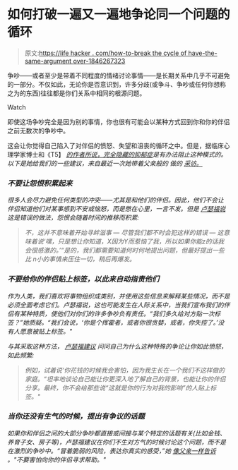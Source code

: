# 如何打破一遍又一遍地争论同一个问题的循环

> 原文:[https://life hacker . com/how-to-break the cycle of have-the-same-argument over-1846267323](https://lifehacker.com/how-to-break-the-cycle-of-having-the-same-argument-over-1846267323)

争吵——或者至少是带着不同程度的情绪讨论事情——是长期关系中几乎不可避免的一部分。不仅如此，无论你是否意识到，许多分歧(或争斗、争吵或任何你想称之为的东西)往往都是你们关系中相同的根源问题。

Watch

即使这场争吵完全是因为别的事情，你也很有可能会以某种方式回到你和你的伴侣之前无数次的争吵中。

这会让你觉得自己陷入了对伴侣的愤怒、失望和沮丧的循环之中。但是，据临床心理学家博士和《T5】 [*的作者所说，完全隐藏的抑郁症*](https://www.amazon.com/Perfectly-Hidden-Depression-Break-Perfectionism/dp/1684033586/?asc_campaign=InlineText&asc_refurl=https://lifehacker.com/how-to-break-the-cycle-of-having-the-same-argument-over-1846267323&asc_source=&tag=kinjalifehackerlink-20)*是有办法阻止这种模式的。以下是她给我们的一些建议，来自最近一次她带着父亲般的 做的 [采访。](https://www.fatherly.com/love-money/stop-having-same-argument-advice/)*

### *不要让怨恨积累起来*

*很多人会尽力避免任何类型的冲突——尤其是和他们的伴侣。因此，他们不会让伴侣知道他们对某事感到不安或恼怒，而是憋在心里，一言不发。但是 [卢瑟福说](https://www.fatherly.com/love-money/stop-having-same-argument-advice/) 这是错误的做法，怨恨会随着时间的推移而积累:*

> *不，这并不意味着开始寻衅滋事 — 尽管我们都不时会犯这样的错误 — 这意味着说‘嘿，只是想让你知道，X因为Y而惹恼了我，所以如果你能z的话我会很感激的。’“是的，我们都需要知道何时何地提出问题，但最好提出一些比 n小的事情来压住一切，稍后再爆发。*

### *不要给你的伴侣贴上标签，以此来自动指责他们*

*作为人类，我们喜欢将事物组织成类别，并使用这些信息来解释某些情况，而不是必须全面考虑它们。卢瑟福说，这也可能发生在人际关系中，当我们宣布我们的伴侣有某种特质，使他们对你们的许多争吵负有责任。“我们多久给对方贴一次标签？”她质疑。“我们会说，‘你是个挥霍者，或者你很贪婪，或者，你失控了。’没有人愿意被贴上标签。"*

*与其采取这种方法， [卢瑟福建议](https://www.fatherly.com/love-money/stop-having-same-argument-advice/) 问问自己为什么这种特殊的争论让你如此愤怒，如此频繁:*

> *例如，试着说‘你花钱的时候我会害怕，因为我生长在一个我们不这样做的家庭。“坦率地谈论自己能让你更深入地了解自己的背景，也能让你的伴侣分享。最终，你不会给那些说“这就是你的行为对我的影响”的人贴上标签。"*

### *当你还没有生气的时候，提出有争议的话题*

*如果你和伴侣之间的大部分争吵都直接或间接与某个特定的话题有关(比如金钱、养育子女、房子等)，卢瑟福建议在你们不生对方气的时候讨论这个问题，而不是在激烈的争吵中。“冒着脆弱的风险，表达你真实的感受，”她 [像父亲一样告诉](https://www.fatherly.com/love-money/best-bank-accounts-debit-cards-for-kids/) 。"不要害怕向你的伴侣寻求帮助。"*